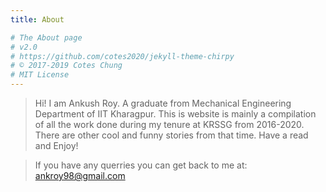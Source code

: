 ```yaml
---
title: About

# The About page
# v2.0
# https://github.com/cotes2020/jekyll-theme-chirpy
# © 2017-2019 Cotes Chung
# MIT License
---
```


> Hi! I am Ankush Roy. A graduate from Mechanical Engineering Department of IIT Kharagpur. This is website is mainly a compilation of all the work done during my tenure at KRSSG from 2016-2020. There are other cool and funny stories from that time. Have a read and Enjoy!

>If you have any querries you can get back to me at: ankroy98@gmail.com
